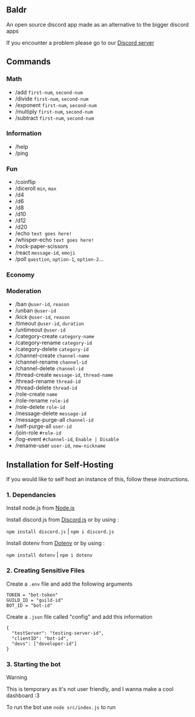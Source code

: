 ## Baldr
An open source discord app made as an alternative to the bigger discord apps

If you encounter a problem please go to our [Discord server](https://discord.gg/CdEaxbKyVN)

## Commands

### Math
- /add                  `first-num`, `second-num`
- /divide               `first-num`, `second-num`
- /exponent             `first-num`, `second-num`
- /multiply             `first-num`, `second-num`
- /subtract             `first-num`, `second-num`

### Information
- /help
- /ping

### Fun
- /coinflip
- /diceroll             `min`, `max`
- /d4
- /d6
- /d8
- /d10
- /d12
- /d20
- /echo                 `text goes here!`
- /whisper-echo         `text goes here!`
- /rock-paper-scissors
- /react                `message-id`, `emoji`
- /poll                 `question`, `option-1`, `option-2`...

### Economy

### Moderation
- /ban                 `@user-id`, `reason`
- /unban               `@user-id`
- /kick                `@user-id`, `reason`
- /timeout             `@user-id`, `duration`
- /untimeout           `@user-id`
- /category-create     `category-name`
- /category-rename     `category-id`
- /category-delete     `category-id`
- /channel-create      `channel-name`
- /channel-rename      `channel-id`
- /channel-delete      `channel-id`
- /thread-create       `message-id`, `thread-name`
- /thread-rename       `thread-id`
- /thread-delete       `thread-id`
- /role-create         `name`
- /role-rename         `role-id`
- /role-delete         `role-id`
- /message-delete      `message-id`
- /message-purge-all   `channel-id`
- /self-purge-all      `user-id`
- /join-role           `#role-id`
- /log-event           `#channel-id`, `Enable | Disable`
- /rename-user         `user-id`, `new-nickname`

## Installation for Self-Hosting

If you would like to self host an instance of this, follow these instructions.

### 1. Dependancies

Install node.js from [Node.js](https://nodejs.org/)

Install discord.js from [Discord.js](https://discord.js.org/) or by using :

`npm install discord.js` | `npm i discord.js`

Install dotenv from [Dotenv](https://www.npmjs.com/package/dotenv) or by using :

`npm install dotenv` | `npm i dotenv`

### 2. Creating Sensitive Files

Create a `.env` file and add the following arguments 
```
TOKEN = "bot-token"
GUILD_ID = "guild-id"
BOT_ID = "bot-id"
```

Create a `.json` file called "config" and add this information
```
{
  "testServer": "testing-server-id",
  "clientID": "bot-id",
  "devs": ["developer-id"]
}
```
### 3. Starting the bot
> [!WARNING]
> This is temporary as it's not user friendly, and I wanna make a cool dashboard :3

To run the bot use `node src/index.js` to run